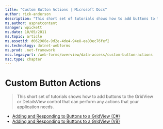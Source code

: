 ```yaml
---
title: "Custom Button Actions | Microsoft Docs"
author: rick-anderson
description: "This short set of tutorials shows how to add buttons to the GridView or DetailsView control that can perform any actions that your application needs."
ms.author: aspnetcontent
manager: wpickett
ms.date: 10/05/2011
ms.topic: article
ms.assetid: d062986e-9d2e-4de4-94e8-ea83ec76fef2
ms.technology: dotnet-webforms
ms.prod: .net-framework
msc.legacyurl: /web-forms/overview/data-access/custom-button-actions
msc.type: chapter
---
```

Custom Button Actions
====================
> This short set of tutorials shows how to add buttons to the GridView or DetailsView control that can perform any actions that your application needs.


- [Adding and Responding to Buttons to a GridView (C#)](adding-and-responding-to-buttons-to-a-gridview-cs.md)
- [Adding and Responding to Buttons to a GridView (VB)](adding-and-responding-to-buttons-to-a-gridview-vb.md)